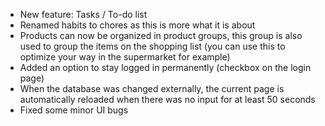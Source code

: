 - New feature: Tasks / To-do list
- Renamed habits to chores as this is more what it is about
- Products can now be organized in product groups, this group is also used to group the items on the shopping list (you can use this to optimize your way in the supermarket for example)
- Added an option to stay logged in permanently (checkbox on the login page)
- When the database was changed externally, the current page is automatically reloaded when there was no input for at least 50 seconds
- Fixed some minor UI bugs
